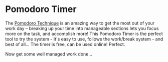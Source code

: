 # Pomodoro Timer
The [Pomodoro Technique](https://en.wikipedia.org/wiki/Pomodoro_Technique) is an amazing way to get the most out of your work day – breaking up your time into manageable sections lets you focus more on the task, and accomplish more! 
This Pomodoro Timer is the perfect tool to try the system - It's easy to use, follows the work/break system - and best of all... The timer is free, can be used online! Perfect. 

Now get some well managed work done...
